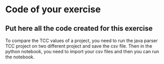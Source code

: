 # Code of your exercise

Put here all the code created for this exercise
---------------------------------------------------------------------------------------------------

To compare the TCC values of a project, you need to run the java parser TCC project on two different project and save the csv file.
Then in the python notebook, you need to import your csv files and then you can run the notebook.
